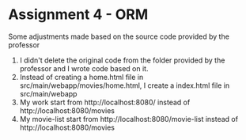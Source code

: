 # Assignment 4 - ORM

Some adjustments made based on the source code provided by the professor

1. I didn't delete the original code from the folder provided by the professor and I wrote code based on it.
2. Instead of creating a home.html file in src/main/webapp/movies/home.html, I create
a index.html file in src/main/webapp
3. My work start from http://localhost:8080/ instead of http://localhost:8080/movies
4. My movie-list start from http://localhost:8080/movie-list instead of http://localhost:8080/movies
